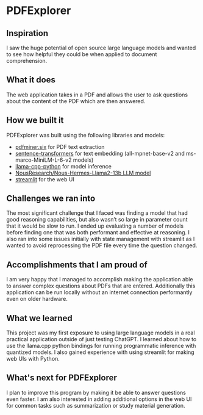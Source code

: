 # PDFExplorer
## Inspiration
I saw the huge potential of open source large language models and wanted to see how helpful they could be when applied to document comprehension.  

## What it does
The web application takes in a PDF and allows the user to ask questions about the content of the PDF which are then answered.

## How we built it

PDFExplorer was built using the following libraries and models:
- [pdfminer.six](https://pdfminersix.readthedocs.io/en/latest/) for PDF text extraction
- [sentence-transformers](https://huggingface.co/sentence-transformers) for text embedding (all-mpnet-base-v2 and ms-marco-MiniLM-L-6-v2 models)
- [llama-cpp-python](https://llama-cpp-python.readthedocs.io/en/latest/) for model inference
- [NousResearch/Nous-Hermes-Llama2-13b LLM model](https://huggingface.co/TheBloke/Nous-Hermes-Llama2-GGML)
- [streamlit](https://streamlit.io) for the web UI

## Challenges we ran into

The most significant challenge that I faced was finding a model that had good reasoning capabilities, but also wasn’t so large in parameter count that it would be slow to run. I ended up evaluating a number of models before finding one that was both performant and effective at reasoning. I also ran into some issues initially with state management with streamlit as I wanted to avoid reprocessing the PDF file every time the question changed.

## Accomplishments that I am proud of

I am very happy that I managed to accomplish making the application able to answer complex questions about PDFs that are entered. Additionally this application can be run locally without an internet connection performantly even on older hardware.

## What we learned

This project was my first exposure to using large language models in a real practical application outside of just testing ChatGPT. I learned about how to use the llama.cpp python bindings for running programmatic inference with quantized models. I also gained experience with using streamlit for making web UIs with Python.

## What's next for PDFExplorer

I plan to improve this program by making it be able to answer questions even faster. I am also interested in  adding additional options in the web UI for common tasks such as summarization or study material generation.
